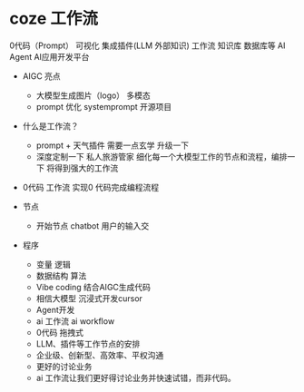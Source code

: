 # coze 工作流
0代码（Prompt） 可视化 集成插件(LLM 外部知识) 工作流 知识库 数据库等 AI Agent
AI应用开发平台


- AIGC 亮点
  - 大模型生成图片（logo） 多模态 
  - prompt 优化
    systemprompt 开源项目


- 什么是工作流？
  - prompt + 天气插件 需要一点玄学
    升级一下  
  - 深度定制一下  私人旅游管家
    细化每一个大模型工作的节点和流程，编排一下
    将得到强大的工作流
- 0代码
  工作流 实现0 代码完成编程流程
- 节点
  - 开始节点
    chatbot 用户的输入交
    

- 程序
  - 变量 逻辑
  - 数据结构 算法 
  - Vibe coding 结合AIGC生成代码
  - 相信大模型 沉浸式开发cursor
  - Agent开发 
  - ai 工作流 ai workflow
  - 0代码 拖拽式 
  - LLM、插件等工作节点的安排
  - 企业级、创新型、高效率、平权沟通
  - 更好的讨论业务
  - ai 工作流让我们更好得讨论业务并快速试错，而非代码。